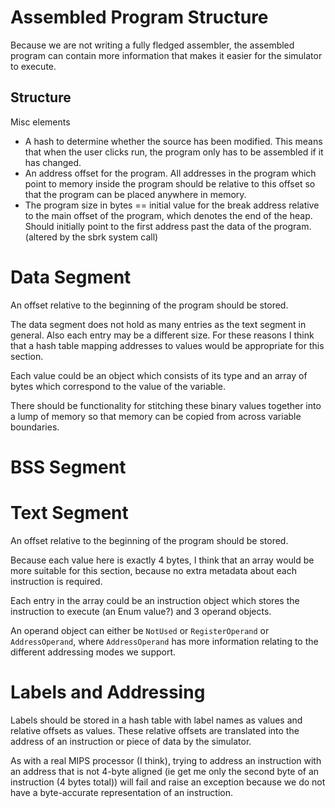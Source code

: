 # Assembled Program Structure #
Because we are not writing a fully fledged assembler, the assembled program can
contain more information that makes it easier for the simulator to execute.

## Structure ##
Misc elements
- A hash to determine whether the source has been modified. This means that when
  the user clicks run, the program only has to be assembled if it has changed.
- An address offset for the program. All addresses in the program which point to
  memory inside the program should be relative to this offset so that the
  program can be placed anywhere in memory.
- The program size in bytes == initial value for the break address relative to
  the main offset of the program, which denotes the end of the heap. Should
  initially point to the first address past the data of the program. (altered by
  the sbrk system call)

# Data Segment #
An offset relative to the beginning of the program should be stored.

The data segment does not hold as many entries as the text segment in general.
Also each entry may be a different size. For these reasons I think that a hash
table mapping addresses to values would be appropriate for this section.

Each value could be an object which consists of its type and an array of bytes
which correspond to the value of the variable.

There should be functionality for stitching these binary values together into a
lump of memory so that memory can be copied from across variable boundaries.

# BSS Segment #


# Text Segment #
An offset relative to the beginning of the program should be stored.

Because each value here is exactly 4 bytes, I think that an array would be more
suitable for this section, because no extra metadata about each instruction is
required.

Each entry in the array could be an instruction object which stores the
instruction to execute (an Enum value?) and 3 operand objects.

An operand object can either be `NotUsed` or `RegisterOperand` or
`AddressOperand`, where `AddressOperand` has more information relating to the
different addressing modes we support.

# Labels and Addressing
Labels should be stored in a hash table with label names as values and relative
offsets as values. These relative offsets are translated into the address of an
instruction or piece of data by the simulator.

As with a real MIPS processor (I think), trying to address an instruction with
an address that is not 4-byte aligned (ie get me only the second byte of an
instruction (4 bytes total)) will fail and raise an exception because we do not
have a byte-accurate representation of an instruction.

